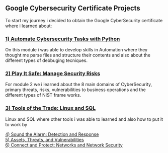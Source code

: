 ##  Google Cybersecurity Certificate Projects


To start my journey i decided to obtain the Google CyberSecurity certificate where i learned about:

### [1) Automate Cybersecurity Tasks with Python](./AutomateCybersecurityTaskswithPython.html)<br/>

On this module i was able to develop skills in Automation where they thought me parse files and structure their contents and also about the different types of debbuging tecniques.

### [2) Play It Safe: Manage Security Risks](./PlayItSafeManageSecurityRisks.html)<br/>

For module 2 we i learned about the 8 main domains of CyberSecurity, primary threats, risks, vulnerabilities to business operations and the different types of NIST frame works.

### [3) Tools of the Trade: Linux and SQL](./ToolsoftheTradeLinuxandSQL.html)<br/>

Linux and SQL where other tools i was able to learned and also how to put it to work by 

[4) Sound the Alarm: Detection and Response](./SoundtheAlarmDetectionandResponse.html)<br/>
[5) Assets, Threats, and Vulnerabilities](./Assets,Threats,andVulnerabilities.html)<br/>
[6) Connect and Protect: Networks and Network Security](./NetworksandNetworkSecurity.html)<br/>

